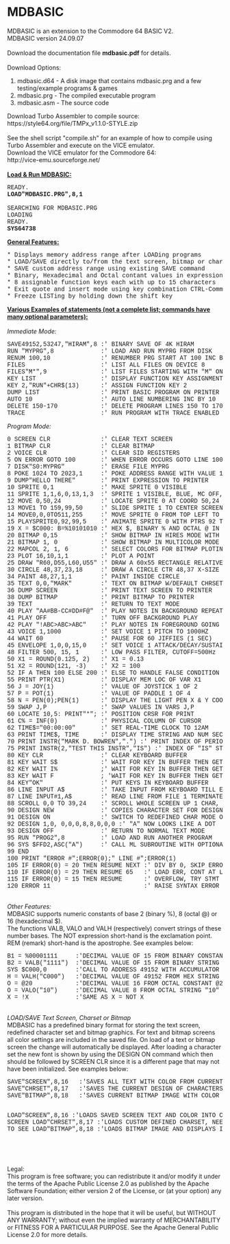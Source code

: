 # MDBASIC
MDBASIC is an extension to the Commodore 64 BASIC V2.<br>
MDBASIC version 24.09.07<br>
<br>
Download the documentation file <b>mdbasic.pdf</b> for details.<br>
<br>
Download Options:<br>
<ol>
<li>mdbasic.d64 - A disk image that contains mdbasic.prg and a few testing/example programs & games</li>
<li>mdbasic.prg - The compiled executable program</li>
<li>mdbasic.asm - The source code</li>
</ol>
Download Turbo Assembler to compile source:<br>
https://style64.org/file/TMPx_v1.1.0-STYLE.zip<br>
<br>
See the shell script "compile.sh" for an example of how to compile using Turbo Assembler and execute on the VICE emulator.
<br>
Download the VICE emulator for the Commodore 64:<br>
http://vice-emu.sourceforge.net/<br>
<br>
<u><b>Load & Run MDBASIC:</b></u><br>
<pre style="font-family:'Courier New'">
READY.
<b>LOAD"MDBASIC.PRG",8,1</b>
&nbsp;
SEARCHING FOR MDBASIC.PRG
LOADING
READY.
<b>SYS64738</b>
</pre>
<u><b>General Features:</b></u><br>
<pre style="font-family:'Courier New'">
* Displays memory address range after LOADing programs
* LOAD/SAVE directly to/from the text screen, bitmap or character definition memory
* SAVE custom address range using existing SAVE command
* Binary, Hexadecimal and Octal contant values in expressions and VAL strings
* 8 assignable function keys each with up to 15 characters
* Exit quote and insert mode using key combination CTRL-Commodore
* Freeze LISTing by holding down the shift key
</pre>
<u><b>Various Examples of statements (not a complete list; commands have many optional parameters):</b></u><br>
<br>
<i>Immediate Mode:</i><br>
<pre style="font-family:'Courier New'">
SAVE49152,53247,"HIRAM",8 :' BINARY SAVE OF 4K HIRAM
RUN "MYPRG",8             :' LOAD AND RUN MYPRG FROM DISK
RENUM 100,10              :' RENUMBER PRG START AT 100 INC BY 10
FILES                     :' LIST ALL FILES ON DEVICE 8
FILES"M*",9               :' LIST FILES STARTING WITH "M" ON DEVICE 9
KEY LIST                  :' DISPLAY FUNCTION KEY ASSIGNMENTS
KEY 2,"RUN"+CHR$(13)      :' ASSIGN FUNCTION KEY 2
DUMP LIST                 :' PRINT BASIC PROGRAM ON PRINTER
AUTO 10                   :' AUTO LINE NUMBERING INC BY 10
DELETE 150-170            :' DELETE PROGRAM LINES 150 TO 170 INCLUSIVELY
TRACE                     :' RUN PROGRAM WITH TRACE ENABLED
</pre>
<i>Program Mode:</i><br>
<pre style="font-family:'Courier New'">
0 SCREEN CLR              :' CLEAR TEXT SCREEN
1 BITMAP CLR              :' CLEAR BITMAP
2 VOICE CLR               :' CLEAR SID REGISTERS
5 ON ERROR GOTO 100       :' WHEN ERROR OCCURS GOTO LINE 100
7 DISK"S0:MYPRG"          :' ERASE FILE MYPRG
8 POKE 1024 TO 2023,1     :' POKE ADDRESS RANGE WITH VALUE 1
9 DUMP"HELLO THERE"       :' PRINT EXPRESSION TO PRINTER
10 SPRITE 0,1             :' MAKE SPRITE 0 VISIBLE
11 SPRITE 1,1,6,0,13,1,3  :' SPRITE 1 VISIBLE, BLUE, MC OFF, PTR 13, ABOVE FOREGND, FULL EXPAND
12 MOVE 0,50,24           :' LOCATE SPRITE 0 AT COORD 50,24
13 MOVE1 TO 159,99,50     :' SLIDE SPRITE 1 TO CENTER SCREEN AT SPEED 50
14 MOVE0,0,0TO511,255     :' MOVE SPRITE 0 FROM TOP LEFT TO BOTTOM RIGHT, SLOWEST SPEED
15 PLAYSPRITE0,92,99,5    :' ANIMATE SPRITE 0 WITH PTRS 92 TO 99 WITH 5 JIFFIES BETWEEN FRAMES
19 X = $C000: B=%10101010 :' HEX $, BINARY % AND OCTAL @ IN EXPRESSIONS
20 BITMAP 0,15            :' SHOW BITMAP IN HIRES MODE WITH LIGHT GRAY BKGD
21 BITMAP 1, 0            :' SHOW BITMAP IN MULTICOLOR MODE WITH BLACK BKGD
22 MAPCOL 2, 1, 6         :' SELECT COLORS FOR BITMAP PLOTING
23 PLOT 16,10,1,1         :' PLOT A POINT
25 DRAW "R60,D55,L60,U55" :' DRAW A 60x55 RECTANGLE RELATIVE TO LAST PLOTTED POINT
30 CIRCLE 48,37,23,18     :' DRAW A CIRCLE CTR 48,37 X-SIZE 23, Y-SIZE 18
34 PAINT 48,27,1,1        :' PAINT INSIDE CIRCLE
35 TEXT 0,0,"MARK"        :' TEXT ON BITMAP W/DEFAULT CHRSET & SIZING
36 DUMP SCREEN            :' PRINT TEXT SCREEN TO PRINTER
38 DUMP BITMAP            :' PRINT BITMAP TO PRINTER
39 TEXT                   :' RETURN TO TEXT MODE
40 PLAY "AA#BB-CC#DD#F@"  :' PLAY NOTES IN BACKGROUND REPEATEDLY
41 PLAY OFF               :' TURN OFF BACKGROUND PLAY
42 PLAY "!ABC>ABC>ABC"    :' PLAY NOTES IN FOREGROUND GOING UP IN OCTAVE
43 VOICE 1,1000           :' SET VOICE 1 PITCH TO 1000HZ
44 WAIT 60                :' PAUSE FOR 60 JIFFIES (1 SEC)
45 ENVELOPE 1,0,0,15,0    :' SET VOICE 1 ATTACK/DECAY/SUSTAIN/RELEASE
48 FILTER 500, 15, 1      :' LOW PASS FILTER, CUTOFF=500Hz
50 X1 = ROUND(0.125, 2)   :' X1 = 0.13
51 X2 = ROUND(121, -3)    :' X2 = 100
52 IF A THEN 100 ELSE 200 :' ELSE TO HANDLE FALSE CONDITION
55 PRINT PTR(X1)          :' DISPLAY MEM LOC OF VAR X1
56 J = JOY(1)             :' VALUE OF JOYSTICK 1 OF 2
57 P = POT(1)             :' VALUE OF PADDLE 1 OF 4
58 N = PEN(0);PEN(1)      :' DISPLAY THE LIGHT PEN X & Y COORDINATES
59 SWAP J,P               :' SWAP VALUES IN VARS J,P
60 LOCATE 10,5: PRINT"*"; :' POSITION CRSR FOR PRINT
61 C% = INF(0)            :' PHYSICAL COLUMN OF CURSOR
62 TIME$="00:00:00"       :' SET REAL-TIME CLOCK TO 12AM
63 PRINT TIME$, TIME      :' DISPLAY TIME STRING AND NUM SECONDS SINCE MIDNIGHT
70 PRINT INSTR("MARK D. BOWREN",".") :' PRINT INDEX OF PERIOD IN STR
75 PRINT INSTR(2,"TEST THIS INSTR","IS") :' INDEX OF "IS" START AT IDX 2
80 KEY CLR                :' CLEAR KEYBOARD BUFFER
81 KEY WAIT S$            :' WAIT FOR KEY IN BUFFER THEN GET AS STRING
82 KEY WAIT I%            ;' WAIT FOR KEY IN BUFFER THEN GET AS INT (ASCII)
83 KEY WAIT F             ; 'WAIT FOR KEY IN BUFFER THEN GET AS FLOAT (ASCII)
84 KEY"OK"                :' PUT KEYS IN KEYBOARD BUFFER
86 LINE INPUT A$          :' TAKE INPUT FROM KEYBOARD TILL ENTER KEY PRESSED
87 LINE INPUT#1,A$        :' READ LINE FROM FILE 1 TERMINATED BY CR
88 SCROLL 0,0 TO 39,24    :' SCROLL WHOLE SCREEN UP 1 CHAR, NO WRAPPING (DEFAULTS)
90 DESIGN NEW             :' COPIES CHARACTER SET FOR DESIGN MODE
91 DESIGN ON              :' SWITCH TO REDEFINED CHAR MODE ON
92 DESIGN 1,0, 0,0,0,8,8,0,0,0 :' "A" NOW LOOKS LIKE A DOT
93 DESIGN OFF             :' RETURN TO NORMAL TEXT MODE
95 RUN "PROG2",8          :' LOAD AND RUN ANOTHER PROGRAM
96 SYS $FFD2,ASC("A")     :' CALL ML SUBROUTINE WITH OPTIONAL A,X,Y,P REGISTER VALUES
99 END
100 PRINT "ERROR #";ERROR(0);" LINE #";ERROR(1)
105 IF ERROR(0) = 20 THEN RESUME NEXT :' DIV BY 0, SKIP ERRORED STMT
110 IF ERROR(0) = 29 THEN RESUME 65   :' LOAD ERR, CONT AT LINE 65
115 IF ERROR(0) = 15 THEN RESUME      :' OVERFLOW, TRY STMT AGAIN
120 ERROR 11                          :' RAISE SYNTAX ERROR
</pre>
<br>
<i>Other Features:</i><br>
MDBASIC supports numeric constants of base 2 (binary %), 8 (octal @) or 16 (hexadecimal $).<br>
The functions VALB, VALO and VALH (respectively) convert strings of these number bases.
The NOT expression short-hand is the exclamation point. REM (remark) short-hand is the 
apostrophe. See examples below:<br>
<pre style="font-family:'Courier New'">
B1 = %00001111     :'DECIMAL VALUE OF 15 FROM BINARY CONSTANT %00001111
B2 = VALB("1111")  :'DECIMAL VALUE OF 15 FROM BINARY STRING "1111"
SYS $C000,0        :'CALL TO ADDRESS 49152 WITH ACCUMULATOR LOADED WITH ZERO
H = VALH("C000")   :'DECIMAL VALUE OF 49152 FROM HEX STRING "C000"
O = @20            :'DECIMAL VALUE 16 FROM OCTAL CONSTANT @20
O = VALO("10")     :'DECIMAL VALUE 8 FROM OCTAL STRING "10"
X = !X             :'SAME AS X = NOT X
</pre>
<br>
<i>LOAD/SAVE Text Screen, Charset or Bitmap</i><br>
MDBASIC has a predefined binary format for storing the text screen, redefined character set 
and bitmap graphics. For text and bitmap screens all color settings are included in the 
saved file. On load of a text or bitmap screen the change will automatically be displayed. 
After loading a character set the new font is shown by using the DESIGN ON command which then 
should be followed by SCREEN CLR since it is a different page that may not have been initialized. 
See examples below:<br>
<pre style="font-family:'Courier New'">
SAVE"SCREEN",8,16   :'SAVES ALL TEXT WITH COLOR FROM CURRENT TEXT SCREEN
SAVE"CHRSET",8,17   :'SAVES THE CURRENT DESIGN OF CHARACTERS ASSUMING DESIGN IS APPLIED
SAVE"BITMAP",8,18   :'SAVES CURRENT BITMAP IMAGE WITH COLOR MODE

LOAD"SCREEN",8,16   :'LOADS SAVED SCREEN TEXT AND COLOR INTO CURRENT SCREEN
LOAD"CHRSET",8,17   :'LOADS CUSTOM DEFINED CHARSET, NEEDS DESIGN ON TO SEE
LOAD"BITMAP",8,18   :'LOADS BITMAP IMAGE AND DISPLAYS IT
</pre>
<br>
<br>
<div>Legal:</div>
<div>
This program is free software; you can redistribute it and/or
modify it under the terms of the Apache Public License 2.0 as
published by the Apache Software Foundation; either version 2
of the License, or (at your option) any later version.<br>
<br>
This program is distributed in the hope that it will be useful,
but WITHOUT ANY WARRANTY; without even the implied warranty of
MERCHANTABILITY or FITNESS FOR A PARTICULAR PURPOSE.  See the
Apache General Public License 2.0 for more details.
</div>
